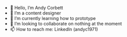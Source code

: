 - 👋 Hello, I’m Andy Corbett
- 👀 I’m a content designer
- 🌱 I’m currently learning how to prototype
- 💞️ I’m looking to collaborate on nothing at the moment
- 📫 How to reach me: LinkedIn (andyc1971)

<!---
andycorbett71/andycorbett71 is a ✨ special ✨ repository because its `README.md` (this file) appears on your GitHub profile.
You can click the Preview link to take a look at your changes.
--->
